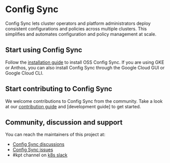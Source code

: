 # Config Sync

Config Sync lets cluster operators and platform administrators deploy consistent configurations
and policies across multiple clusters. This simplifies and automates configuration and policy
management at scale.

## Start using Config Sync

Follow the [installation guide] to install OSS Config Sync. If you are
using GKE or Anthos, you can also install Config Sync through the Google Cloud GUI or Google
Cloud CLI.

## Start contributing to Config Sync

We welcome contributions to Config Sync from the community. Take a look at our
[contribution guide] and [development guide] to get started.

## Community, discussion and support
You can reach the maintainers of this project at:

* [Config Sync discussions]
* [Config Sync issues]
* #kpt channel on [k8s slack]

[installation guide]: docs/installation.md
[contribution guide]: docs/contributing.md
[contribution guide]: docs/development.md
[k8s slack]: https://slack.k8s.io
[Config Sync issues]: https://github.com/GoogleContainerTools/kpt-config-sync/issues
[Config Sync discussions]: https://github.com/GoogleContainerTools/kpt-config-sync/discussions
